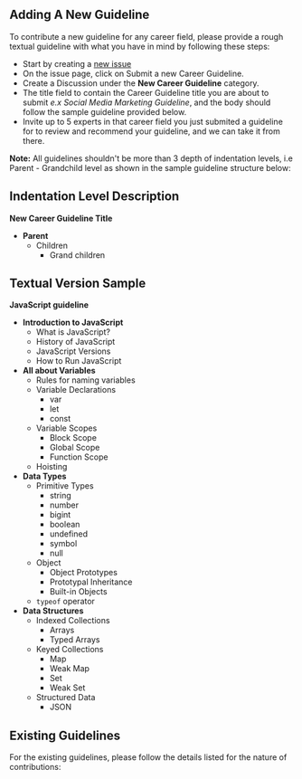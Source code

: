 ## Adding A New Guideline

To contribute a new guideline for any career field, please provide a rough textual guideline with what you have in mind by following these steps:

* Start by creating a [new issue](https://github.com/boluwatifeBE/careerGL/issues/new)
* On the issue page, click on Submit a new Career Guideline.
* Create a Discussion under the **New Career Guideline** category.
* The title field to contain the Career Guideline title you are about to submit _e.x Social Media Marketing Guideline_, and the body should follow the sample guideline provided below.
* Invite up to 5 experts in that career field you just submited a guideline for to review and recommend your guideline, and we can take it from there. 

**Note:** All guidelines shouldn't be more than 3 depth of indentation levels, i.e Parent - Grandchild level as shown in the sample guideline structure below:

## Indentation Level Description

**New Career Guideline Title**

- **Parent**
  - Children
    - Grand children

## Textual Version Sample

**JavaScript guideline**

- **Introduction to JavaScript**
  - What is JavaScript?
  - History of JavaScript
  - JavaScript Versions
  - How to Run JavaScript
- **All about Variables**
  - Rules for naming variables
  - Variable Declarations
    - var
    - let
    - const
  - Variable Scopes
    - Block Scope
    - Global Scope
    - Function Scope
  - Hoisting
- **Data Types**
  - Primitive Types
    - string
    - number
    - bigint
    - boolean
    - undefined
    - symbol
    - null
  - Object
    - Object Prototypes
    - Prototypal Inheritance
  	- Built-in Objects
  - `typeof` operator
- **Data Structures**
    - Indexed Collections
      - Arrays
      - Typed Arrays
    - Keyed Collections
      - Map
      - Weak Map
      - Set
      - Weak Set
    - Structured Data
      - JSON

##  Existing Guidelines

For the existing guidelines, please follow the details listed for the nature of contributions:
